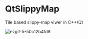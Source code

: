 # QtSlippyMap
Tile based slippy-map viwer in C++/Qt

![ezgif-5-50c12b41d8](https://github.com/youngm1n/QtSlippyMap/assets/135795086/8003e38b-6f3f-4787-b8fe-0011d9cdcee9)

